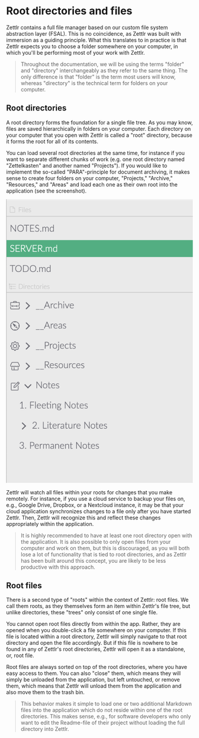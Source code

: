 # Root directories and files

Zettlr contains a full file manager based on our custom file system abstraction layer (FSAL). This is no coincidence, as Zettlr was built with immersion as a guiding principle. What this translates to in practice is that Zettlr expects you to choose a folder somewhere on your computer, in which you'll be performing most of your work with Zettlr.

> Throughout the documentation, we will be using the terms "folder" and "directory" interchangeably as they refer to the same thing. The only difference is that "folder" is the term most users will know, whereas "directory" is the technical term for folders on your computer.

## Root directories

A root directory forms the foundation for a single file tree. As you may know, files are saved hierarchically in folders on your computer. Each directory on your computer that you open with Zettlr is called a "root" directory, because it forms the root for all of its contents.

You can load several root directories at the same time, for instance if you want to separate different chunks of work (e.g. one root directory named "Zettelkasten" and another named "Projects"). If you would like to implement the so-called "PARA"-principle for document archiving, it makes sense to create four folders on your computer, "Projects," "Archive," "Resources," and "Areas" and load each one as their own root into the application (see the screenshot).

![A screenshot of an application with multiple root directories and files, with the last directory opened](../img/file_tree_roots.png)

Zettlr will watch all files within your roots for changes that you make remotely. For instance, if you use a cloud service to backup your files on, e.g., Google Drive, Dropbox, or a Nextcloud instance, it may be that your cloud application synchronizes changes to a file only after you have started Zettlr. Then, Zettlr will recognize this and reflect these changes appropriately within the application.

> It is highly recommended to have at least one root directory open with the application. It is also possible to only open files from your computer and work on them, but this is discouraged, as you will both lose a lot of functionality that is tied to root directories, and as Zettlr has been built around this concept, you are likely to be less productive with this approach.

## Root files

There is a second type of "roots" within the context of Zettlr: root files. We call them roots, as they themselves form an item within Zettlr's file tree, but unlike directories, these "trees" only consist of one single file.

You cannot open root files directly from within the app. Rather, they are opened when you double-click a file somewhere on your computer. If this file is located within a root directory, Zettlr will simply navigate to that root directory and open the file accordingly. But if this file is nowhere to be found in any of Zettlr's root directories, Zettlr will open it as a standalone, or, root file.

Root files are always sorted on top of the root directories, where you have easy access to them. You can also "close" them, which means they will simply be unloaded from the application, but left untouched, or remove them, which means that Zettlr will unload them from the application and also move them to the trash bin.

> This behavior makes it simple to load one or two additional Markdown files into the application which do not reside within one of the root directories. This makes sense, e.g., for software developers who only want to edit the Readme-file of their project without loading the full directory into Zettlr.
